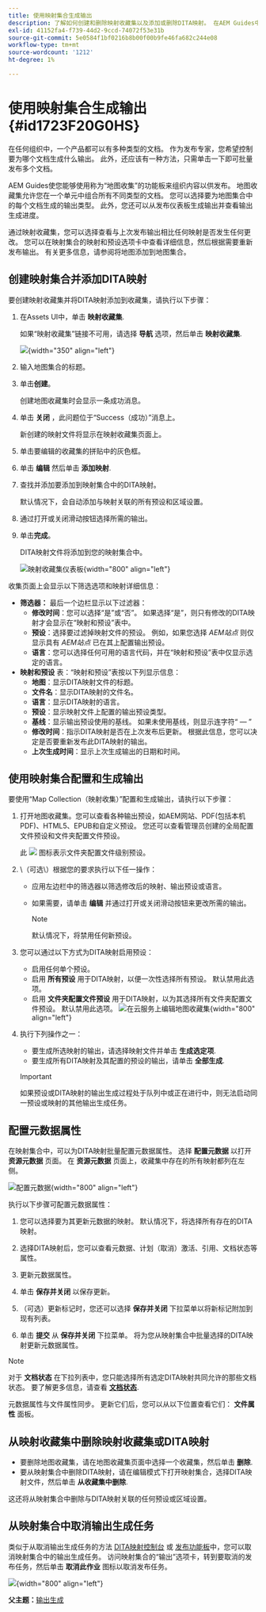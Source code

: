 ```yaml
---
title: 使用映射集合生成输出
description: 了解如何创建和删除映射收藏集以及添加或删除DITA映射。 在AEM Guides中，通过映射集合配置、生成和取消输出生成任务。
exl-id: 41152fa4-f739-44d2-9ccd-74072f53e31b
source-git-commit: 5e0584f1bf0216b8b00f00b9fe46fa682c244e08
workflow-type: tm+mt
source-wordcount: '1212'
ht-degree: 1%

---
```


# 使用映射集合生成输出 {#id1723F20G0HS}

在任何组织中，一个产品都可以有多种类型的文档。 作为发布专家，您希望控制要为哪个文档生成什么输出。 此外，还应该有一种方法，只需单击一下即可批量发布多个文档。

AEM Guides使您能够使用称为“地图收集”的功能板来组织内容以供发布。 地图收藏集允许您在一个单元中组合所有不同类型的文档。 您可以选择要为地图集合中的每个文档生成的输出类型。 此外，您还可以从发布仪表板生成输出并查看输出生成进度。

通过映射收藏集，您可以选择查看与上次发布输出相比任何映射是否发生任何更改。 您可以在映射集合的映射和预设选项卡中查看详细信息，然后根据需要重新发布输出。 有关更多信息，请参阅将地图添加到地图集合。

## 创建映射集合并添加DITA映射

要创建映射收藏集并将DITA映射添加到收藏集，请执行以下步骤：

1. 在Assets UI中，单击 **映射收藏集**.

   如果“映射收藏集”链接不可用，请选择 **导航** 选项，然后单击 **映射收藏集**.

   ![](images/access-map-collection-left-rail.png){width="350" align="left"}

1. 输入地图集合的标题。
1. 单击&#x200B;**创建**。

   创建地图收藏集时会显示一条成功消息。

1. 单击 **关闭** ，此问题位于“Success（成功）”消息上。

   新创建的映射文件将显示在映射收藏集页面上。

1. 单击要编辑的收藏集的拼贴中的灰色框。
1. 单击 **编辑** 然后单击 **添加映射**.
1. 查找并添加要添加到映射集合中的DITA映射。

   默认情况下，会自动添加与映射关联的所有预设和区域设置。

1. 通过打开或关闭滑动按钮选择所需的输出。
1. 单击&#x200B;**完成**。

   DITA映射文件将添加到您的映射集合中。

   ![映射收藏集仪表板](./images/map-collection-dashboard.png){width="800" align="left"}

收集页面上会显示以下筛选选项和映射详细信息：

- **筛选器：** 最后一个边栏显示以下过滤器：
   - **修改时间**：您可以选择“是”或“否”。 如果选择“是”，则只有修改的DITA映射才会显示在“映射和预设”表中。
   - **预设**：选择要过滤掉映射文件的预设。 例如，如果您选择 *AEM站点* 则仅显示具有 *AEM站点* 已在其上配置输出预设。
   - **语言**：您可以选择任何可用的语言代码，并在“映射和预设”表中仅显示选定的语言。
- **映射和预设** 表：“映射和预设”表按以下列显示信息：
   - **地图**：显示DITA映射文件的标题。
   - **文件名**：显示DITA映射的文件名。
   - **语言**：显示DITA映射的语言。
   - **预设**：显示映射文件上配置的输出预设类型。
   - **基线**：显示输出预设使用的基线。  如果未使用基线，则显示连字符“ — ”
   - **修改时间**：指示DITA映射是否在上次发布后更新。 根据此信息，您可以决定是否要重新发布此DITA映射的输出。
   - **上次生成时间**：显示上次生成输出的日期和时间。

## 使用映射集合配置和生成输出

要使用“Map Collection（映射收集）”配置和生成输出，请执行以下步骤：

1. 打开地图收藏集。您可以查看各种输出预设，如AEM网站、PDF(包括本机PDF)、HTML5、EPUB和自定义预设。 您还可以查看管理员创建的全局配置文件预设和文件夹配置文件预设。

   此 ![](images/global-preset-icon.svg) 图标表示文件夹配置文件级别预设。
1. \（可选\）根据您的要求执行以下任一操作：
   - 应用左边栏中的筛选器以筛选修改后的映射、输出预设或语言。
   - 如果需要，请单击 **编辑** 并通过打开或关闭滑动按钮来更改所需的输出。



     >[!NOTE]
     >  
     > 默认情况下，将禁用任何新预设。

1. 您可以通过以下方式为DITA映射启用预设：

   - 启用任何单个预设。
   - 启用 **所有预设** 用于DITA映射，以便一次性选择所有预设。 默认禁用此选项。
   - 启用 **文件夹配置文件预设** 用于DITA映射，以为其选择所有文件夹配置文件预设。 默认禁用此选项。
     ![在云服务上编辑地图收藏集](images/edit-map-collection-cs.png){width="800" align="left"}



1. 执行下列操作之一：

   - 要生成所选映射的输出，请选择映射文件并单击 **生成选定项**.
   - 要生成所有DITA映射及其配置的预设的输出，请单击 **全部生成**.

   >[!IMPORTANT]
   >
   > 如果预设或DITA映射的输出生成过程处于队列中或正在进行中，则无法启动同一预设或映射的其他输出生成任务。

## 配置元数据属性

在映射集合中，可以为DITA映射批量配置元数据属性。 选择 **配置元数据**  以打开 **资源元数据** 页面。 在 **资源元数据** 页面上，收藏集中存在的所有映射都列在左侧。

![配置元数据](images/map-collection-asset-metadata.png){width="800" align="left"}

执行以下步骤可配置元数据属性：

1. 您可以选择要为其更新元数据的映射。 默认情况下，将选择所有存在的DITA映射。

1. 选择DITA映射后，您可以查看元数据、计划（取消）激活、引用、文档状态等属性。

1. 更新元数据属性。

1. 单击 **保存并关闭** 以保存更新。
1. （可选）更新标记时，您还可以选择 **保存并关闭** 下拉菜单以将新标记附加到现有列表。
1. 单击 **提交** 从 **保存并关闭** 下拉菜单。
将为您从映射集合中批量选择的DITA映射更新元数据属性。

>[!NOTE]
> 
>对于 **文档状态** 在下拉列表中，您只能选择所有选定DITA映射共同允许的那些文档状态。 要了解更多信息，请查看 [**文档状态**](./web-editor-document-states.md).

元数据属性与文件属性同步。 更新它们后，您可以从以下位置查看它们： **文件属性** 面板。



## 从映射收藏集中删除映射收藏集或DITA映射

- 要删除地图收藏集，请在地图收藏集页面中选择一个收藏集，然后单击 **删除**.
- 要从映射集合中删除DITA映射，请在编辑模式下打开映射集合，选择DITA映射文件，然后单击 **从收藏集中删除**.

这还将从映射集合中删除与DITA映射关联的任何预设或区域设置。


## 从映射集合中取消输出生成任务

类似于从取消输出生成任务的方法 [DITA映射控制台](generate-output-for-a-dita-map.md#id2061H100T5Z) 或 [发布功能板](generate-output-publish-dashboard.md#)中，您可以取消映射集合中的输出生成任务。 访问映射集合的“输出”选项卡，转到要取消的发布任务，然后单击 **取消此作业** 图标以取消发布任务。

![](images/cancel-publish-task-map-collection.png){width="800" align="left"}

**父主题：**[&#x200B;输出生成](generate-output.md)

